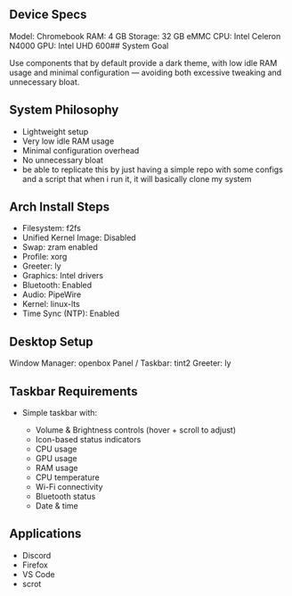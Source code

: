 ## Device Specs

Model: Chromebook
RAM: 4 GB
Storage: 32 GB eMMC
CPU: Intel Celeron N4000
GPU: Intel UHD 600## System Goal

Use components that by default provide a dark theme, with low idle RAM usage and minimal configuration — avoiding both excessive tweaking and unnecessary bloat.

## System Philosophy

* Lightweight setup
* Very low idle RAM usage
* Minimal configuration overhead
* No unnecessary bloat
* be able to replicate this by just having a simple repo with some configs and a script that when i run it, it will basically clone my system

## Arch Install Steps

* Filesystem: f2fs
* Unified Kernel Image: Disabled
* Swap: zram enabled
* Profile: xorg
* Greeter: ly
* Graphics: Intel drivers
* Bluetooth: Enabled
* Audio: PipeWire
* Kernel: linux-lts
* Time Sync (NTP): Enabled

## Desktop Setup

Window Manager: openbox
Panel / Taskbar: tint2
Greeter: ly

## Taskbar Requirements

* Simple taskbar with:

  * Volume & Brightness controls (hover + scroll to adjust)
  * Icon-based status indicators
  * CPU usage
  * GPU usage
  * RAM usage
  * CPU temperature
  * Wi-Fi connectivity
  * Bluetooth status
  * Date & time

## Applications

* Discord
* Firefox
* VS Code
* scrot
